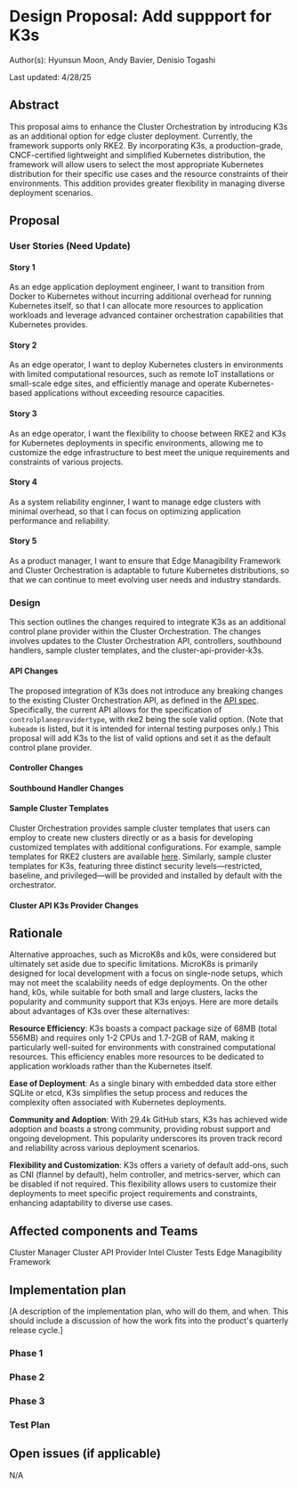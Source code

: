 # Design Proposal: Add suppport for K3s

Author(s): Hyunsun Moon, Andy Bavier, Denisio Togashi

Last updated: 4/28/25

## Abstract

This proposal aims to enhance the Cluster Orchestration by introducing K3s as an additional option for edge cluster deployment. Currently, the framework supports only RKE2. By incorporating K3s, a production-grade, CNCF-certified lightweight and simplified Kubernetes distribution, the framework will allow users to select the most appropriate Kubernetes distribution for their specific use cases and the resource constraints of their environments. This addition provides greater flexibility in managing diverse deployment scenarios.

## Proposal

### User Stories (Need Update)

#### Story 1

As an edge application deployment engineer, I want to transition from Docker to Kubernetes without incurring additional overhead for running Kubernetes itself, so that I can allocate more resources to application workloads and leverage advanced container orchestration capabilities that Kubernetes provides.

#### Story 2

As an edge operator, I want to deploy Kubernetes clusters in environments with limited computational resources, such as remote IoT installations or small-scale edge sites, and efficiently manage and operate Kubernetes-based applications without exceeding resource capacities.

#### Story 3

As an edge operator, I want the flexibility to choose between RKE2 and K3s for Kubernetes deployments in specific environments, allowing me to customize the edge infrastructure to best meet the unique requirements and constraints of various projects.

#### Story 4

As a system reliability enginner, I want to manage edge clusters with minimal overhead, so that I can focus on optimizing application performance and reliability.

#### Story 5

As a product manager, I want to ensure that Edge Managibility Framework and Cluster Orchestration is adaptable to future Kubernetes distributions, so that we can continue to meet evolving user needs and industry standards.


### Design

This section outlines the changes required to integrate K3s as an additional control plane provider within the Cluster Orchestration. The changes involves updates to the Cluster Orchestration API, controllers, southbound handlers, sample cluster templates, and the cluster-api-provider-k3s.

#### API Changes

The proposed integration of K3s does not introduce any breaking changes to the existing Cluster Orchestration API, as defined in the [API spec](https://github.com/open-edge-platform/cluster-manager/blob/release-2.0/api/openapi/openapi.yaml#L904-L909). Specifically, the current API allows for the specification of `controlplaneprovidertype`, with rke2 being the sole valid option. (Note that `kubeadm` is listed, but it is intended for internal testing purposes only.) This proposal will add K3s to the list of valid options and set it as the default control plane provider.

#### Controller Changes

#### Southbound Handler Changes

#### Sample Cluster Templates

Cluster Orchestration provides sample cluster templates that users can employ to create new clusters directly or as a basis for developing customized templates with additional configurations. For example, sample templates for RKE2 clusters are available [here](https://github.com/open-edge-platform/cluster-manager/tree/release-2.0/default-cluster-templates). Similarly, sample cluster templates for K3s, featuring three distinct security levels—restricted, baseline, and privileged—will be provided and installed by default with the orchestrator.

#### Cluster API K3s Provider Changes

## Rationale

Alternative approaches, such as MicroK8s and k0s, were considered but ultimately set aside due to specific limitations. MicroK8s is primarily designed for local development with a focus on single-node setups, which may not meet the scalability needs of edge deployments. On the other hand, k0s, while suitable for both small and large clusters, lacks the popularity and community support that K3s enjoys. Here are more details about advantages of K3s over these alternatives:

**Resource Efficiency**: K3s boasts a compact package size of 68MB (total 556MB) and requires only 1-2 CPUs and 1.7-2GB of RAM, making it particularly well-suited for environments with constrained computational resources. This efficiency enables more resources to be dedicated to application workloads rather than the Kubernetes itself.

**Ease of Deployment**: As a single binary with embedded data store either SQLite or etcd, K3s simplifies the setup process and reduces the complexity often associated with Kubernetes deployments.

**Community and Adoption**: With 29.4k GitHub stars, K3s has achieved wide adoption and boasts a strong community, providing robust support and ongoing development. This popularity underscores its proven track record and reliability across various deployment scenarios.

**Flexibility and Customization**: K3s offers a variety of default add-ons, such as CNI (flannel by default), helm controller, and metrics-server, which can be disabled if not required. This flexibility allows users to customize their deployments to meet specific project requirements and constraints, enhancing adaptability to diverse use cases.


## Affected components and Teams

Cluster Manager
Cluster API Provider Intel
Cluster Tests
Edge Managibility Framework

## Implementation plan

[A description of the implementation plan, who will do them, and when.
This should include a discussion of how the work fits into the product's
quarterly release cycle.]

### Phase 1

### Phase 2 

### Phase 3

### Test Plan

## Open issues (if applicable)

N/A